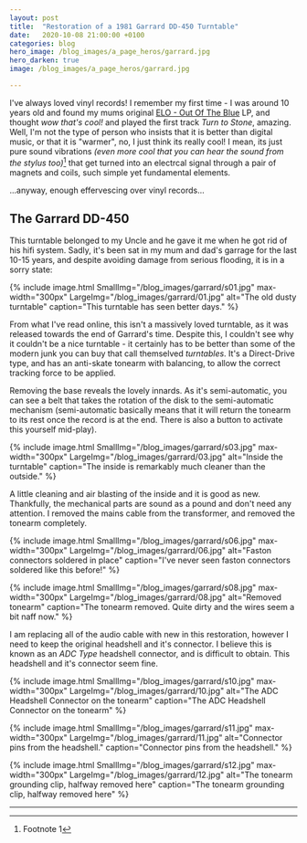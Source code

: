 ```yaml
---
layout: post
title:  "Restoration of a 1981 Garrard DD-450 Turntable"
date:   2020-10-08 21:00:00 +0100
categories: blog
hero_image: /blog_images/a_page_heros/garrard.jpg
hero_darken: true
image: /blog_images/a_page_heros/garrard.jpg

---
```


I've always loved vinyl records! I remember my first time - I was around 10 years old and found my mums original [ELO - Out Of The Blue](https://en.wikipedia.org/wiki/Out_of_the_Blue_(Electric_Light_Orchestra_album)) LP, and thought *wow that's cool!* and played the first track *Turn to Stone*, amazing. Well, I'm not the type of person who insists that it is better than digital music, or that it is "warmer", no, I just think its really cool! I mean, its just pure sound vibrations *(even more cool that you can hear the sound from the stylus too)*[^1] that get turned into an electrcal signal through a pair of magnets and coils, such simple yet fundamental elements. 

...anyway, enough effervescing over vinyl records...

The Garrard DD-450
------------------
This turntable belonged to my Uncle and he gave it me when he got rid of his hifi system. Sadly, it's been sat in my mum and dad's garrage for the last 10-15 years, and despite avoiding damage from serious flooding, it is in a sorry state:

{% include image.html 
SmallImg="/blog_images/garrard/s01.jpg" max-width="300px" 
LargeImg="/blog_images/garrard/01.jpg" 
alt="The old dusty turntable"
caption="This turntable has seen better days." 
%}

From what I've read online, this isn't a massively loved turntable, as it was released towards the end of Garrard's time. Despite this, I couldn't see why it couldn't be a nice turntable - it certainly has to be better than some of the modern junk you can buy that call themselved *turntables*. It's a Direct-Drive type, and has an anti-skate tonearm with balancing, to allow the correct tracking force to be applied.

Removing the base reveals the lovely innards. As it's semi-automatic, you can see a belt that takes the rotation of the disk to the semi-automatic  mechanism (semi-automatic basically means that it will return the tonearm to its rest once the record is at the end. There is also a button to activate this yourself mid-play).

{% include image.html 
SmallImg="/blog_images/garrard/s03.jpg" max-width="300px" 
LargeImg="/blog_images/garrard/03.jpg" 
alt="Inside the turntable"
caption="The inside is remarkably much cleaner than the outside." 
%}

A little cleaning and air blasting of the inside and it is good as new. Thankfully, the mechanical parts are sound as a pound and don't need any attention. I removed the mains cable from the transformer, and removed the tonearm completely.

{% include image.html 
SmallImg="/blog_images/garrard/s06.jpg" max-width="300px" 
LargeImg="/blog_images/garrard/06.jpg" 
alt="Faston connectors soldered in place"
caption="I've never seen faston connectors soldered like this before!" 
%}

{% include image.html 
SmallImg="/blog_images/garrard/s08.jpg" max-width="300px" 
LargeImg="/blog_images/garrard/08.jpg" 
alt="Removed tonearm"
caption="The tonearm removed. Quite dirty and the wires seem a bit naff now." 
%}

I am replacing all of the audio cable with new in this restoration, however I need to keep the original headshell and it's connector. I believe this is known as an *ADC Type* headshell connector, and is difficult to obtain. This headshell and it's connector seem fine.

{% include image.html 
SmallImg="/blog_images/garrard/s10.jpg" max-width="300px" 
LargeImg="/blog_images/garrard/10.jpg" 
alt="The ADC Headshell Connector on the tonearm"
caption="The ADC Headshell Connector on the tonearm" 
%}

{% include image.html 
SmallImg="/blog_images/garrard/s11.jpg" max-width="300px" 
LargeImg="/blog_images/garrard/11.jpg" 
alt="Connector pins from the headshell."
caption="Connector pins from the headshell." 
%}

{% include image.html 
SmallImg="/blog_images/garrard/s12.jpg" max-width="300px" 
LargeImg="/blog_images/garrard/12.jpg" 
alt="The tonearm grounding clip, halfway removed here"
caption="The tonearm grounding clip, halfway removed here" 
%}


---
[^1]: Footnote 1


